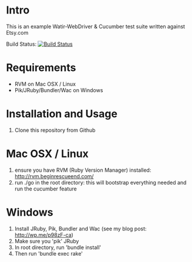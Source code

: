 # Intro

This is an example Watir-WebDriver & Cucumber test suite written against Etsy.com

Build Status: [![Build Status](https://secure.travis-ci.org/alisterscott/EtsyWatirWebDriver.png)](http://travis-ci.org/alisterscott/EtsyWatirWebDriver)

# Requirements

* RVM on Mac OSX / Linux
* Pik/JRuby/Bundler/Wac on Windows 

# Installation and Usage

1. Clone this repository from Github

# Mac OSX / Linux

1. ensure you have RVM (Ruby Version Manager) installed: http://rvm.beginrescueend.com/
2. run ./go in the root directory: this will bootstrap everything needed and run the cucumber feature

# Windows

1. Install JRuby, Pik, Bundler and Wac (see my blog post: http://wp.me/p98zF-ca)
2. Make sure you 'pik' JRuby
3. In root directory, run 'bundle install'
4. Then run 'bundle exec rake'
